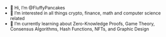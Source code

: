 - 👋 Hi, I’m @FluffyPancakes
- 👀 I’m interested in all things crypto, finance, math and computer science related
- 🌱 I’m currently learning about Zero-Knowledge Proofs, Game Theory, Consensus Algorithms, Hash Functions, NFTs, and Graphic Design


<!---
ie3ni/ie3ni is a ✨ special ✨ repository because its `README.md` (this file) appears on your GitHub profile.
You can click the Preview link to take a look at your changes.
--->
